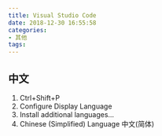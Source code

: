 ```yaml
---
title: Visual Studio Code
date: 2018-12-30 16:55:58
categories:
- 其他
tags:
---
```


## 中文
1. Ctrl+Shift+P
2. Configure Display Language
3. Install additional languages...
4. Chinese (Simplified) Language 中文(简体)
